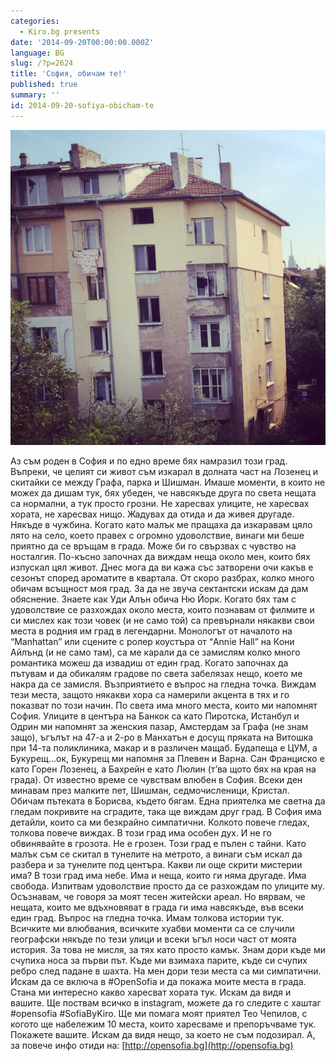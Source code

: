 ```yaml
---
categories:
  - Kiro.bg presents
date: '2014-09-20T00:00:00.000Z'
language: BG
slug: /?p=2624
title: 'София, обичам те!'
published: true
summary: ''
id: 2014-09-20-sofiya-obicham-te
---
```


![IMG_0619](https://raw.githubusercontent.com/kirilchristov/blog_images/main/2014/09/IMG_0619.jpg)

 Аз съм роден в София и по едно време бях намразил този град. Въпреки, че целият си живот съм изкарал в долната част на Лозенец и скитайки се между Графа, парка и Шишман. Имаше моменти, в които не можех да дишам тук, бях убеден, че навсякъде друга по света нещата са нормални, а тук просто грозни. Не харесвах улиците, не харесвах хората, не харесвах нищо. Жадувах да отида и да живея другаде. Някъде в чужбина. Когато като малък ме пращаха да изкаравам цяло лято на село, което правех с огромно удоволствие, винаги ми беше приятно да се връщам в града. Може би го свързвах с чувство на носталгия. По-късно започнах да виждам неща около мен, които бях изпускал цял живот. Днес мога да ви кажа със затворени очи какъв е сезонът според ароматите в квартала. От скоро разбрах, колко много обичам всъщност моя град. За да не звуча сектантски искам да дам обяснение. Знаете как Уди Алън обича Ню Йорк. Когато бях там с удоволствие се разхождах около места, които познавам от филмите и си мислех как този човек (и не само той) са превърнали някакви свои места в родния им град в легендарни. Монологът от началото на “Manhattan” или сцените с ролер коустъра от “Annie Hall” на Кони Айлънд (и не само там), са ме карали да се замислям колко много романтика можеш да извадиш от един град. Когато започнах да пътувам и да обикалям градове по света забелязах нещо, което ме накра да се замисля. Възприятието е въпрос на гледна точка. Виждам тези места, защото някакви хора са намерили акцента в тях и го показват по този начин. По света има много места, които ми напомнят София. Улиците в центъра на Банкок са като Пиротска, Истанбул и Одрин ми напомнят за женския пазар, Амстердам за Графа (не знам защо), ъгълът на 47-а и 2-ро в Манхатън е досущ пряката на Витошка при 14-та поликлиника, макар и в различен мащаб. Будапеща е ЦУМ, а Букурещ…ок, Букурещ ми напомня за Плевен и Варна. Сан Франциско е като Горен Лозенец, а Бахрейн е като Люлин (т’ва щото бях на края на града). От известно време се чувствам влюбен в София. Всеки ден минавам през малките пет, Шишман, седмочисленици, Кристал. Обичам пътеката в Борисва, където бягам. Една приятелка ме светна да гледам покривите на сградите, така ще виждам друг град. В София има детайли, които са ми безкрайно симпатични. Колкото повече гледах, толкова повече виждах. В този град има особен дух. И не го обвинявайте в грозота. Не е грозен. Този град е пълен с тайни. Като малък съм се скитал в тунелите на метрото, а винаги съм искал да разбера и за тунелите под центъра. Какви ли още скрити мистерии има? В този град има небе. Има и неща, които ги няма другаде. Има свобода. Изпитвам удоволствие просто да се разхождам по улиците му. Осъзнавам, че говоря за моят тесен житейски ареал. Но вярвам, че нещата, които ме вдъхновяват в града ги има навсякъде, във всеки един град. Въпрос на гледна точка. Имам толкова истории тук. Всичките ми влюбвания, всичките хуабви моменти са се случили географски някъде по тези улици и всеки ъгъл носи част от моята история. За това не мисля, за тях като просто камък. Знам дори къде ми счупиха носа за първи път. Къде ми взимаха парите, къде си счупих ребро след падане в шахта. На мен дори тези места са ми симпатични. Искам да се включа в #OpenSofia и да покажа моите места в града. Стана ми интересно какво харесват хората тук. Искам да видя и вашите. Ще поствам всичко в instagram, можете да го следите с хаштаг #opensofia #SofiaByKiro. Ще ми помага моят приятел Тео Чепилов, с когото ще набележим 10 места, които харесваме и препоръчваме тук. Покажете вашите. Искам да видя нещо, за което не съм подозирал. А, за повече инфо отиди на: [http://opensofia.bg](http://opensofia.bg)

